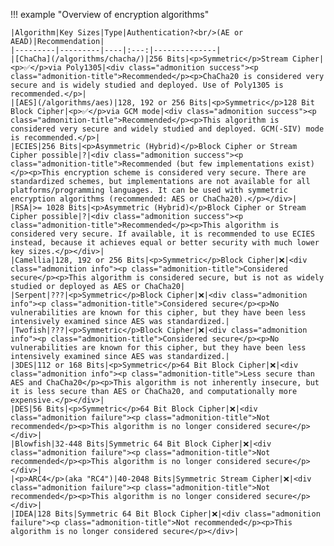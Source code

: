 !!! example "Overview of encryption algorithms"

    |Algorithm|Key Sizes|Type|Authentication?<br/>(AE or AEAD)|Recommendation|
    |---------|---------|----|:---:|--------------|
    |[ChaCha](/algorithms/chacha/)|256 Bits|<p>Symmetric</p>Stream Cipher|<p>✅</p>via Poly1305|<div class="admonition success"><p class="admonition-title">Recommended</p><p>ChaCha20 is considered very secure and is widely studied and deployed. Use of Poly1305 is recommended.</p>|
    |[AES](/algorithms/aes)|128, 192 or 256 Bits|<p>Symmetric</p>128 Bit Block Cipher|<p>✅</p>via GCM mode|<div class="admonition success"><p class="admonition-title">Recommended</p><p>This algorithm is considered very secure and widely studied and deployed. GCM(-SIV) mode is recommended.</p>|
    |ECIES|256 Bits|<p>Asymmetric (Hybrid)</p>Block Cipher or Stream Cipher possible|?|<div class="admonition success"><p class="admonition-title">Recommended (but few implementations exist)</p><p>This encryption scheme is considered very secure. There are standardized schemes, but implementations are not available for all platforms/programming languages. It can be used with symmetric encryption algorithms (recommended: AES or ChaCha20).</p></div>|
    |RSA|>= 1028 Bits|<p>Asymmetric (Hybrid)</p>Block Cipher or Stream Cipher possible|?|<div class="admonition success"><p class="admonition-title">Recommended</p><p>This algorithm is considered very secure. If available, it is recommended to use ECIES instead, because it achieves equal or better security with much lower key sizes.</p></div>|
    |Camellia|128, 192 or 256 Bits|<p>Symmetric</p>Block Cipher|❌|<div class="admonition info"><p class="admonition-title">Considered secure</p><p>This algorithm is considered secure, but is not as widely studied or deployed as AES or ChaCha20|
    |Serpent|???|<p>Symmetric</p>Block Cipher|❌|<div class="admonition info"><p class="admonition-title">Considered secure</p><p>No vulnerabilities are known for this cipher, but they have been less intensively examined since AES was standardized.|
    |Twofish|???|<p>Symmetric</p>Block Cipher|❌|<div class="admonition info"><p class="admonition-title">Considered secure</p><p>No vulnerabilities are known for this cipher, but they have been less intensively examined since AES was standardized.|
    |3DES|112 or 168 Bits|<p>Symmetric</p>64 Bit Block Cipher|❌|<div class="admonition info"><p class="admonition-title">Less secure than AES and ChaCha20</p><p>This algorithm is not inherently insecure, but it is less secure than AES or ChaCha20, and computationally more expensive.</p></div>|
    |DES|56 Bits|<p>Symmetric</p>64 Bit Block Cipher|❌|<div class="admonition failure"><p class="admonition-title">Not recommended</p><p>This algorithm is no longer considered secure</p></div>|
    |Blowfish|32-448 Bits|Symmetric 64 Bit Block Cipher|❌|<div class="admonition failure"><p class="admonition-title">Not recommended</p><p>This algorithm is no longer considered secure</p></div>|
    |<p>ARC4</p>(aka "RC4")|40-2048 Bits|Symmetric Stream Cipher|❌|<div class="admonition failure"><p class="admonition-title">Not recommended</p><p>This algorithm is no longer considered secure</p></div>|
    |IDEA|128 Bits|Symmetric 64 Bit Block Cipher|❌|<div class="admonition failure"><p class="admonition-title">Not recommended</p><p>This algorithm is no longer considered secure</p></div>|
